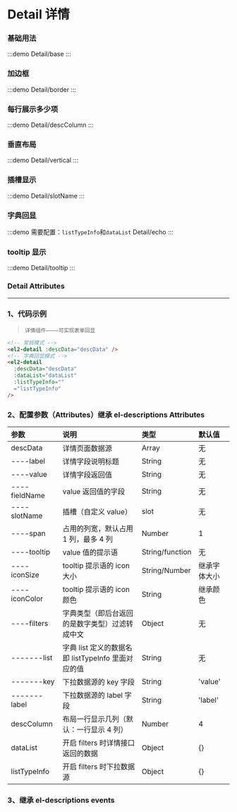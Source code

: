 # Detail 详情

### 基础用法

:::demo
Detail/base
:::

### 加边框

:::demo
Detail/border
:::

### 每行展示多少项

:::demo
Detail/descColumn
:::

### 垂直布局

:::demo
Detail/vertical
:::

### 插槽显示

:::demo
Detail/slotName
:::

### 字典回显

:::demo 需要配置：`listTypeInfo`和`dataList`
Detail/echo
:::

### tooltip 显示

:::demo
Detail/tooltip
:::

### Detail Attributes

---

### 1、代码示例

> `详情组件————可实现表单回显`

```html
<!-- 常规模式 -->
<el2-detail :descData="descData" />
<!-- 字典回显模式 -->
<el2-detail
  :descData="descData"
  :dataList="dataList"
  :listTypeInfo=""
  ="listTypeInfo"
/>
```

### 2、配置参数（Attributes）继承 el-descriptions Attributes

| 参数          | 说明                                               | 类型            | 默认值       |
| :------------ | :------------------------------------------------- | :-------------- | :----------- |
| descData      | 详情页面数据源                                     | Array           | 无           |
| ----label     | 详情字段说明标题                                   | String          | 无           |
| ----value     | 详情字段返回值                                     | String          | 无           |
| ----fieldName | value 返回值的字段                                 | String          | 无           |
| ----slotName  | 插槽（自定义 value）                               | slot            | 无           |
| ----span      | 占用的列宽，默认占用 1 列，最多 4 列               | Number          | 1            |
| ----tooltip   | value 值的提示语                                   | String/function | 无           |
| ----iconSize  | tooltip 提示语的 icon 大小                         | String/Number   | 继承字体大小 |
| ----iconColor | tooltip 提示语的 icon 颜色                         | String          | 继承颜色     |
| ----filters   | 字典类型（即后台返回的是数字类型）过滤转成中文     | Object          | 无           |
| -------list   | 字典 list 定义的数据名即 listTypeInfo 里面对应的值 | String          | 无           |
| -------key    | 下拉数据源的 key 字段                              | String          | 'value'      |
| -------label  | 下拉数据源的 label 字段                            | String          | 'label'      |
| descColumn    | 布局一行显示几列（默认：一行显示 4 列）            | Number          | 4            |
| dataList      | 开启 filters 时详情接口返回的数据                  | Object          | {}           |
| listTypeInfo  | 开启 filters 时下拉数据源                          | Object          | {}           |

### 3、继承 el-descriptions events
